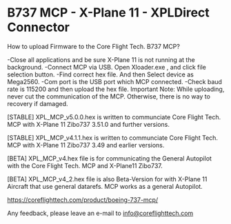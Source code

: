 
# B737 MCP - X-Plane 11 - XPLDirect Connector

How to upload Firmware to the Core Flight Tech. B737 MCP?

-Close all applications and be sure X-Plane 11 is not running at the background. 
-Connect MCP via USB. Open Xloader.exe , and click file selection button. 
-Find correct hex file. And then Select device as Mega2560. 
-Com port is the USB port which MCP connected. 
-Check baud rate is 115200 and then upload the hex file. 
Important Note: While uploading, never cut the communication of the MCP. Otherwise, there is no way to recovery if damaged.

[STABLE] XPL_MCP_v5.0.0.hex is written to communciate Core Flight Tech. MCP with X-Plane 11 Zibo737 3.51.0 and further versions.

[STABLE] XPL_MCP_v4.1.1.hex is written to communciate Core Flight Tech. MCP with X-Plane 11 Zibo737 3.49 and earlier versions.

[BETA] XPL_MCP_v4.hex file is for communicating the General Autopilot with the Core Flight Tech. MCP and X-Plane11 Zibo737.

[BETA] XPL_MCP_v4_2.hex file is also Beta-Version for with X-Plane 11 Aircraft that use general datarefs. MCP works as a general Autopilot.

https://coreflighttech.com/product/boeing-737-mcp/

Any feedback, please leave an e-mail to info@coreflighttech.com
